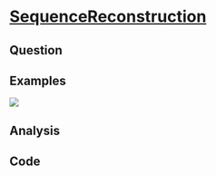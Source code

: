 # [SequenceReconstruction](https://leetcode.com/problems/sequence-reconstruction/#/description)

## Question



## Examples

![](https://farm5.staticflickr.com/4166/34530802196_c5e89679d6_o.jpg)

## Analysis



## Code

